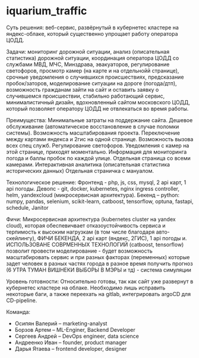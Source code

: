 # iquarium_traffic
Суть решения: веб-сервис, развёрнутый в кубернетес кластере на яндекс-облаке, который существенно упрощает работу оператора ЦОДД.

Задачи: мониторинг дорожной ситуации, анализ (описательная статистика) дорожной ситуации, координация оператора ЦОДД со службами МВД, МЧС, Минздрава, эвакуаторов, регулирование светофоров, просмотр камер (на карте и на отдельнойй странице), срочные уведомления о случившихся происшествиях, предсказание пробок/заторов, моделирование ситуации на дороге (погода/дтп), возможность гражданам зайти на сайт и оставить заявку о случившемся происшествии, стабильно работающий сервис, минималистичный дизайн, вдохновленный сайтом московского ЦОДД, который позволяет оператору ЦОДД не отвлекаться во время работы.


Преимущества: 
Минимальные затраты на поддержание сайта.
Дешевое обслуживание (автоматическое восстановление в случае поломки системы).
Возможность масштабирования проекта.
Переключение между картами яндекса и 2гис на одной странице.
Возможность вызова всех спец служб.
Регулирование светофоров.
Уведомления с камер на этой странице, приходят моментально.
Информация для мониторинга погода и баллы пробок по каждой улице.
Отдельная страница со всеми камерами.
Интерактивная аналитика (описательная статистика исторических данных) 
Отдельная страничка с мануалом.


Технологическое решение: Фронтенд - php, js, css, mysql, 2 api карт, 1 api погоды. Девопс - git, docker, kubernetes, nginx ingress controller, helm, yandexcloud (микросервисная архитектура). Бекенд – python: numpy, pandas, selenium, scikit-learn, catboost, tensorflow, optuna, fastapi, schedule, Janitor

Фичи: Микросервисная архитектура (kubernetes cluster на yandex cloud), которая обеспевичвает отказоустойчивость сервиса и терпимость к высоким нагрузкам (в том числе благодаря авто-скейлингу), ФИЧИ БЕКЕНДА,  2 api карт (яндекс, 2ГИС), 1 api погоды и. ИСПОЛЬЗОВАНЕ СОВРМЕННЫХ ТЕХНОЛОГИЙ (catboost, tensorflow) позволит провести моделирование - будет возможность масштабировать сервис и при разных факторах (переменных) которые задет человек в разных частях города в разное время получить прогноз (6 УТРА ТУМАН ВИШНЕКИ ВЫБОРЫ В МЭРЫ и тд) - система симуляции

Уровень готовности: Относительно готовы, так как сайт уже развернут в кубернетес кластере на облаке. Необходимо лишь исправить некоторые баги, а также переехать на gitlab, интегрировать argoCD для CD-pipeline.

Команда:
- Осипян Валерий – marketing-analyst 
- Борзов Артем – ML-Enginer, Backend Developer
- Сергеев Андрей – DevOps engineer, data science
- Андреенко Иван – founder, product manager
- Дарья Ятаева – frontend developer, designer

